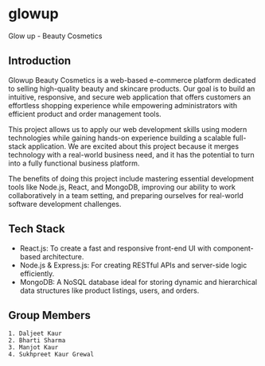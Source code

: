# glowup
Glow up - Beauty Cosmetics

## Introduction
Glowup Beauty Cosmetics is a web-based e-commerce platform dedicated to selling high-quality beauty and skincare products. Our goal is to build an intuitive, responsive, and secure web application that offers customers an effortless shopping experience while empowering administrators with efficient product and order management tools.

This project allows us to apply our web development skills using modern technologies while gaining hands-on experience building a scalable full-stack application. We are excited about this project because it merges technology with a real-world business need, and it has the potential to turn into a fully functional business platform.

The benefits of doing this project include mastering essential development tools like Node.js, React, and MongoDB, improving our ability to work collaboratively in a team setting, and preparing ourselves for real-world software development challenges.

## Tech Stack
- React.js: To create a fast and responsive front-end UI with component-based architecture.
- Node.js & Express.js: For creating RESTful APIs and server-side logic efficiently.
- MongoDB: A NoSQL database ideal for storing dynamic and hierarchical data structures like product listings, users, and orders.

## Group Members
    1. Daljeet Kaur
    2. Bharti Sharma
    3. Manjot Kaur
    4. Sukhpreet Kaur Grewal
